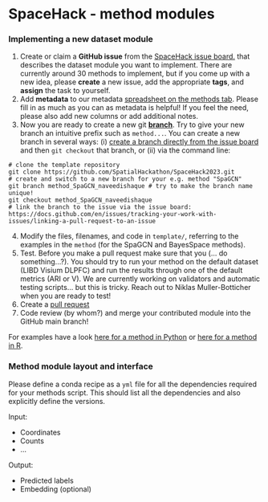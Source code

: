 # SpaceHack - method modules

### Implementing a new dataset module

1. Create or claim a **GitHub issue** from the [SpaceHack issue board.](https://github.com/SpatialHackathon/SpaceHack2023/issues) that describes the dataset module you want to implement. There are currently around 30 methods to implement, but if you come up with a new idea, please **create** a new issue, add the appropriate **tags**, and **assign** the task to yourself.
 2. Add **metadata** to our metadata [spreadsheet on the methods tab](https://docs.google.com/spreadsheets/d/1QCeAF4yQG4bhZSGPQwwVBj_XF7ADY_2mK5xivAIfHsc/edit#gid=0). Please fill in as much as you can as metadata is helpful! If you feel the need, please also add new columns or add additional notes.
 3. Now you are ready to create a new git **[branch](https://learngitbranching.js.org/)**. Try to give your new branch an intuitive prefix such as `method...`. You can create a new branch in several ways: (i) [create a branch directly from the issue board](https://docs.github.com/en/issues/tracking-your-work-with-issues/creating-a-branch-for-an-issue) and then `git checkout` that branch, or (ii) via the command line:
```
# clone the template repository
git clone https://github.com/SpatialHackathon/SpaceHack2023.git
# create and switch to a new branch for your e.g. method "SpaGCN"
git branch method_SpaGCN_naveedishaque # try to make the branch name unique!
git checkout method_SpaGCN_naveedishaque
# link the branch to the issue via the issue board: https://docs.github.com/en/issues/tracking-your-work-with-issues/linking-a-pull-request-to-an-issue
```
 4. Modify the files, filenames, and code in `template/`, referring to the examples in the `method` (for the SpaGCN and BayesSpace methods).
 5. Test. Before you make a pull request make sure that you (... do something...?). You should try to run your method on the default dataset (LIBD Visium DLPFC) and run the results through one of the default metrics (ARI or V). We are currently working on validators and automatic testing scripts... but this is tricky. Reach out to Niklas Muller-Botticher when you are ready to test!
 6. Create a [pull request](https://docs.github.com/en/pull-requests/collaborating-with-pull-requests/proposing-changes-to-your-work-with-pull-requests/creating-a-pull-request?tool=cli)
 7. Code review (by whom?) and merge your contributed module into the GitHub main branch!

For examples have a look [here for a method in Python](spaGCN/) or [here for a method in R](BayesSpace/).

### Method module layout and interface

Please define a conda recipe as a `yml` file for all the dependencies required for your methods script. This should list all the dependencies and also explicitly define the versions.

Input:
 - Coordinates
 - Counts
 - …

Output:
 - Predicted labels
 - Embedding (optional)
